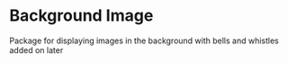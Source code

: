 Background Image
======

Package for displaying images in the background with bells and whistles added on later